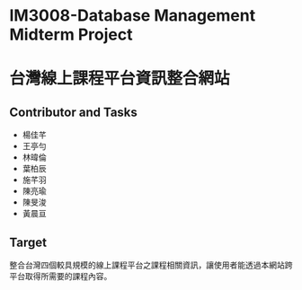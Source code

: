 # IM3008-Database Management Midterm Project
# 台灣線上課程平台資訊整合網站

## Contributor and Tasks
* 楊佳芊
* 王亭勻
* 林暐倫
* 葉柏辰
* 施芊羽
* 陳亮瑜
* 陳旻浚
* 黃晨亘

## Target
整合台灣四個較具規模的線上課程平台之課程相關資訊，讓使用者能透過本網站跨平台取得所需要的課程內容。
